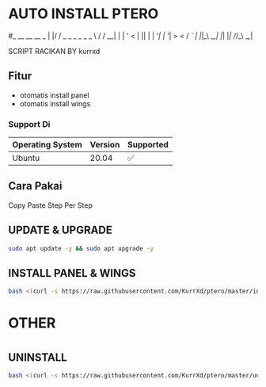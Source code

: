 
# AUTO INSTALL PTERO

  #_  __                    __  __     _ 
 | |/ /  _  _   _ _   _ _  \ \/ /  __| |
 | ' <  | || | | '_| | '_|  >  <  / _` |
 |_|\_\  \_,_| |_|   |_|   /_/\_\ \__,_|
                                        

SCRIPT RACIKAN BY kurrxd

## Fitur

- otomatis install panel
- otomatis install wings

### Support Di


| Operating System | Version | Supported          |
| ---------------- | ------- | ------------------ |
| Ubuntu | 20.04   | :white_check_mark: |


## Cara Pakai

Copy Paste Step Per Step

## UPDATE & UPGRADE
```bash
sudo apt update -y && sudo apt upgrade -y
```

## INSTALL PANEL & WINGS
```bash
bash <(curl -s https://raw.githubusercontent.com/KurrXd/ptero/master/install.sh)
```
#
#
# OTHER
#
## UNINSTALL
```bash
bash <(curl -s https://raw.githubusercontent.com/KurrXd/ptero/master/uninstall.sh)
```
